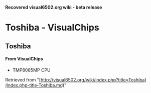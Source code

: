 **Recovered visual6502.org wiki - beta release**

# Toshiba - VisualChips

## Toshiba

#### From VisualChips

- TMP8085MP CPU

Retrieved from "[http://visual6502.org/wiki/index.php?title=Toshiba](index.php-title-Toshiba.md)"

